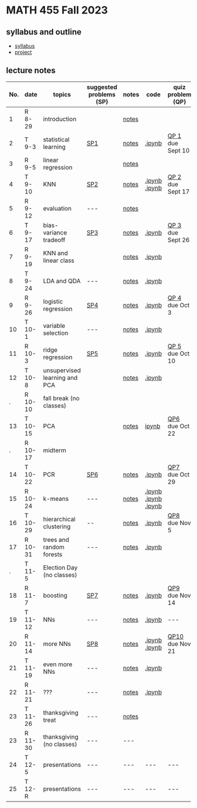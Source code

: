 # MATH 455 Fall 2023

## syllabus and outline

- [syllabus](docs/syllabus.md)
- [project](docs/project.pdf)
## lecture notes

No. | date | topics | suggested problems (SP) | notes | code | quiz problem (QP) | 
--- | --- | --- | --- | --- | --- | --- | 
1|R 8-29 | introduction |  | [notes](lns/lec1.pdf)|  | | 
2|T 9-3 | statistical learning | [SP1](sp/SP1_questions.pdf) | [notes](lns/lec2.pdf)| [.ipynb](code/lab1_intro.ipynb) |  [QP 1](qp/qp1.pdf) due Sept 10 | 
3|R 9-5 | linear regression | | [notes](lns/lec3.pdf)|   | 
4|T 9-10 | KNN | [SP2](sp/SP2_questions.pdf) | [notes](lns/lec4.pdf)|  [.ipynb](code/lab2_regression.ipynb) [.ipynb](code/lab3_knn.ipynb)| [QP 2](qp/qp2.pdf) due Sept 17| 
5|R 9-12 | evaluation | --- | [notes](lns/lec5.pdf) |  |   | 
6|T 9-17 | bias-variance tradeoff | [SP3](sp/SP3_questions.pdf) | [notes](lns/lec6.pdf) | [.ipynb](code/lab4_evaluation.ipynb) | [QP 3](qp/qp3.pdf) due Sept 26 |
7|R 9-19 | KNN and linear class | | [notes](lns/lec7.pdf)   | [.ipynb](code/lab5_knn_class.ipynb)  | 
8|T 9-24 | LDA and QDA |  --- | [notes](lns/lec8.pdf)| [.ipynb](code/lab6_lda.ipynb) |  |
9|R 9-26 | logistic regression | [SP4](sp/SP4_questions.pdf)| [notes](lns/lec9.pdf)| [.ipynb](code/lab7_logistic.ipynb)| [QP 4](qp/qp4.pdf) due Oct 3 | 
10 |T 10-1 | variable selection | --- | [notes](lns/lec10.pdf)| [.ipynb](code/lab6_lda.ipynb) |  | 
11 |R 10-3 | ridge regression | [SP5](sp/SP5_questions.pdf) | [notes](lns/lec11.pdf)| [.ipynb](code/lab8_logistic.ipynb)| [QP 5](qp/qp5.pdf) due Oct 10 |    |
12|T 10-8 | unsupervised learning and PCA |  | [notes](lns/lec12.pdf)| [.ipynb](code/lab9_selection.ipynb)  |  | 
. |R 10-10 | fall break (no classes) | 
13 | T 10-15 | PCA |  | [notes](lns/lec13.pdf)|   [ipynb](code/lab10_ridge.ipynb)| [QP6](qp/qp6.pdf) due Oct 22  | 
.| R 10-17 | midterm | ||||
14|T 10-22 | PCR | [SP6](sp/SP6_questions.pdf) | [notes](lns/lec14.pdf)| [.ipynb](code/lab11_lasso.ipynb) | [QP7](qp/qp7.pdf) due Oct 29 | 
15|R 10-24 | k-means | --- | [notes](lns/lec15.pdf)| [.ipynb](code/lab12_loss.ipynb) [.ipynb](code/lab13_glmnet.ipynb) [.ipynb](code/lab14_pcaviz.ipynb)  |    | 
16|T 10-29 | hierarchical clustering | -- | [notes](lns/lec16.pdf) | [.ipynb](code/lab15_pca.ipynb) |  [QP8](qp/qp8.pdf) due Nov 5 | 
17 |R 10-31 | trees and random forests | --- | [notes](lns/lec17.pdf) | [.ipynb](code/lab16_pcr.ipynb)  |  |
. | T 11-5 | Election Day (no classes) | 
18|R 11-7 | boosting | [SP7](sp/SP7_questions.pdf) | [notes](lns/lec18.pdf)| [.ipynb](code/lab17_kmeans.ipynb)  |  [QP9](qp/qp9.pdf) due Nov 14 | 
19|T 11-12 | NNs | --- | [notes](lns/lec19.pdf)| [.ipynb](code/lab18_hierarchical.ipynb) |   --- | 
20|R 11-14 | more NNs | [SP8](sp/SP8_questions.pdf) | [notes](lns/lec20.pdf)| [.ipynb](code/lab19_trees.ipynb) [.ipynb](code/lab20_rf.ipynb) | [QP10](qp/qp10.pdf) due Nov 21| 
21 | T 11-19 | even more NNs | --- | [notes](lns/lec21.pdf)| [.ipynb](code/lab21_boosting.ipynb) | 
22 | R 11-21 | ??? | --- | [notes](lns/lec21.pdf)| [.ipynb](code/lab22_nn.ipynb) |
23 |T 11-26 | thanksgiving treat  | --- |[notes](lns/lec23.pdf)| 
23|R 11-30 | thanksgiving (no classes) | --- | --- |
24|T 12-5 | presentations  | --- | --- | --- | ---| 
25|T 12-R | presentations | --- | --- | --- |  --- | --- | 




